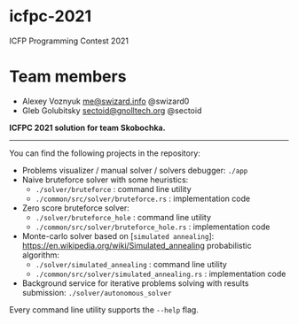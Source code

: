 # icfpc-2021
ICFP Programming Contest 2021

# Team members
* Alexey Voznyuk <me@swizard.info> @swizard0
* Gleb Golubitsky <sectoid@gnolltech.org> @sectoid

**ICFPC 2021 solution for team Skobochka.**

---

You can find the following projects in the repository:

- Problems visualizer / manual solver / solvers debugger: `./app`
- Naive bruteforce solver with some heuristics:
  - `./solver/bruteforce` : command line utility
  - `./common/src/solver/bruteforce.rs` : implementation code
- Zero score bruteforce solver:
  - `./solver/bruteforce_hole` : command line utility
  - `./common/src/solver/bruteforce_hole.rs` : implementation code
- Monte-carlo solver based on [`simulated annealing`]: https://en.wikipedia.org/wiki/Simulated_annealing probabilistic algorithm:
  - `./solver/simulated_annealing` : command line utility
  - `./common/src/solver/simulated_annealing.rs` : implementation code
- Background service for iterative problems solving with results submission: `./solver/autonomous_solver`

Every command line utility supports the `--help` flag.
